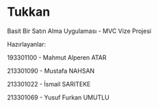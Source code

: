 <h1> Tukkan </h1> Basit Bir Satın Alma Uygulaması - MVC Vize Projesi 

Hazırlayanlar: <p> 193301100 - Mahmut Alperen ATAR </p>
               <p> 213301090 - Mustafa NAHSAN </p>
               <p> 213301022 - İsmail SARITEKE </p>
               <p> 213301069 - Yusuf Furkan UMUTLU </p>
